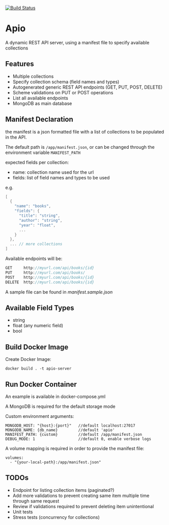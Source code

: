 [![Build Status](https://drone.monkiato.com/api/badges/monkiato/apio/status.svg?ref=refs/heads/master)](https://drone.monkiato.com/monkiato/apio)


# Apio

A dynamic REST API server, using a manifest file to specify available collections

## Features

 - Multiple collections
 - Specify collection schema (field names and types)
 - Autogenerated generic REST API endpoints (GET, PUT, POST, DELETE)
 - Scheme validations on PUT or POST operations
 - List all available endpoints
 - MongoDB as main database
 
 
## Manifest Declaration

the manifest is a json formatted file with a list of collections to be populated in the API.

The default path is `/app/manifest.json`, or can be changed through the environment variable `MANIFEST_PATH`

expected fields per collection:

 - name: collection name used for the url
 - fields: list of field names and types to be used

e.g.

```go
[
  {
    "name": "books",
    "fields": {
      "title": "string",
      "author": "string",
      "year": "float",
      ...
    }
  },
  ... // more collections
]
```

Available endpoints will be:

```go
GET     http://myurl.com/api/books/{id}
PUT     http://myurl.com/api/books/
POST    http://myurl.com/api/books/{id}
DELETE  http://myurl.com/api/books/{id}
```

A sample file can be found in *manifest.sample.json*


## Available Field Types

 - string
 - float (any numeric field)
 - bool
 
 
## Build Docker Image

Create Docker Image:

`docker build . -t apio-server`


## Run Docker Container

An example is available in docker-compose.yml 

A MongoDB is required for the default storage mode

Custom environment arguments:

    MONGODB_HOST: "{host}:{port}"   //default localhost:27017
    MONGODB_NAME: {db_name}         //default 'apio'
    MANIFEST_PATH: {custom}         //default /app/manifest.json
    DEBUG_MODE: 1                   //default 0, enable verbose logs

A volume mapping is required in order to provide the manifest file:

    volumes:
      - "{your-local-path}:/app/manifest.json"

## TODOs

 - Endpoint for listing collection items (paginated?)
 - Add more validations to prevent creating same item multiple time through same request
 - Review if validations required to prevent deleting item unintentional
 - Unit tests
 - Stress tests (concurrency for collections)